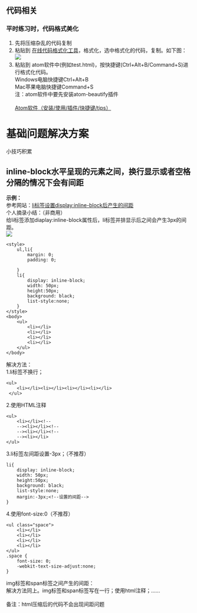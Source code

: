 ## 代码相关
### 平时练习时，代码格式美化
1. 先将压缩杂乱的代码复制<br>
2. 粘贴到 [在线代码格式化工具](https://tool.oschina.net/codeformat/html)，格式化，选中格式化的代码，复制。如下图：<br>
 ![](https://m.qpic.cn/psc?/V120flX00zHgB1/9XwfBMWIaa5Dh0kEemxh*J6NsbrIfSRIioNotGU*pbc4sR6CvZIYjADFXloPD9PfyiAxAIhauZ8VrD1uWhzuoA!!/b&bo=9ANvAgAAAAADB7g!&rf=viewer_4)<br>
3. 粘贴到 atom软件中(例如test.html)，按快捷键(Ctrl+Alt+B/Command+S)进行格式化代码。<br>
Windows电脑快捷键Ctrl+Alt+B<br>
Mac苹果电脑快捷键Command+S<br>
注：atom软件中要先安装atom-beautify插件<br><br>
[Atom软件（安装/使用/插件/快捷键/tips）](https://github.com/jingfeidi/jingfeidi.github.io/blob/master/software-tools/atom.md)<br>

# 基础问题解决方案
小技巧积累
## inline-block水平呈现的元素之间，换行显示或者空格分隔的情况下会有间距
**示例：**<br>
参考网站：[li标签设置display:inline-block后产生的间距](https://www.cnblogs.com/qingjing/p/6579730.html)<br>
个人摘录小结：（非商用）<br>
给li标签添加diaplay:inline-block属性后，li标签并排显示后之间会产生3px的间距。<br>
![](https://images2015.cnblogs.com/blog/1122681/201703/1122681-20170319110439276-1122505397.png)
```
<style>
    ul,li{
        margin: 0;
        padding: 0;

    }
    li{
        display: inline-block;
        width: 50px;
        height:50px;
        background: black;
        list-style:none;
    }
</style>
<body>
    <ul>
        <li></li>
        <li></li>
        <li></li>
        <li></li>
    </ul>
</body>
```
解决方法：<br>
1.li标签不换行；
```
<ul>
    <li></li><li></li><li></li><li></li>
 </ul>
```
2.使用HTML注释
```
<ul>
    <li></li><!--
    --><li></li><!--
    --><li></li><!--
    --><li></li>
</ul>
```
3.li标签左间距设置-3px；（不推荐）<br>
```
li{
    display: inline-block;
    width: 50px;
    height:50px;
    background: black;
    list-style:none;
    margin:-3px;<!--设置的间距-->
}

```
4.使用font-size:0（不推荐）<br>
```
<ul class="space">
    <li></li>
    <li></li>
    <li></li>
    <li></li>
</ul>
.space {
    font-size: 0;
    -webkit-text-size-adjust:none;
}
```

img标签和span标签之间产生的间距：<br>
解决方法同上。img标签和span标签写在一行；使用html注释；......<br><br>
备注：html压缩后的代码不会出现间距问题<br>



